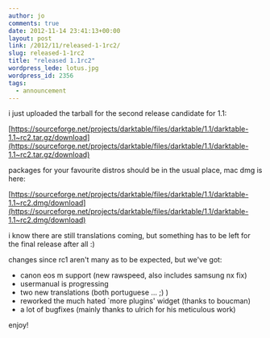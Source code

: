 ```yaml
---
author: jo
comments: true
date: 2012-11-14 23:41:13+00:00
layout: post
link: /2012/11/released-1-1rc2/
slug: released-1-1rc2
title: "released 1.1rc2"
wordpress_lede: lotus.jpg
wordpress_id: 2356
tags:
  - announcement
---
```

i just uploaded the tarball for the second release candidate for 1.1:

[https://sourceforge.net/projects/darktable/files/darktable/1.1/darktable-1.1~rc2.tar.gz/download](https://sourceforge.net/projects/darktable/files/darktable/1.1/darktable-1.1~rc2.tar.gz/download)

packages for your favourite distros should be in the usual place, mac dmg is here:

[https://sourceforge.net/projects/darktable/files/darktable/1.1/darktable-1.1~rc2.dmg/download](https://sourceforge.net/projects/darktable/files/darktable/1.1/darktable-1.1~rc2.dmg/download)

i know there are still translations coming, but something has to be
left for the final release after all :)

changes since rc1 aren't many as to be expected, but we've got:

* canon eos m support (new rawspeed, also includes samsung nx fix)
* usermanual is progressing
* two new translations (both portuguese ... ;) )
* reworked the much hated `more plugins' widget (thanks to boucman)
* a lot of bugfixes (mainly thanks to ulrich for his meticulous work)

enjoy!
